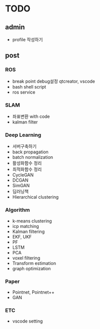 # TODO

## admin

- profile 작성하기

## post

### ROS

- break point debug설정 qtcreator, vscode
- bash shell script
- ros service

### SLAM

- 좌표변환 with code
- kalman filter

### Deep Learning

- 서버구축하기
- back propagation
- batch normalization
- 활성화함수 정리
- 최적화함수 정리
- CycleGAN
- DCGAN
- SimGAN
- 딥러닝책
- Hierarchical clustering

### Algorithm

- k-means clustering
- icp matching
- Kalman filtering
- EKF, UKF
- PF
- LSTM
- PCA
- voxel filtering
- Transform estimation
- graph optimization

### Paper

- Pointnet, Pointnet++
- GAN

### ETC

- vscode setting

